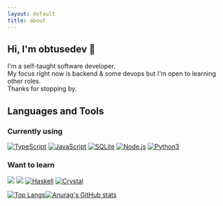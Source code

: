 ```yaml
---
layout: default
title: about
---
```


## Hi, I'm obtusedev 👋

I'm a self-taught software developer.  
My focus right now is backend & some devops but I'm open to learning other roles.  
Thanks for stopping by.  


## Languages and Tools

### Currently using

[![TypeScript](https://img.shields.io/badge/TypeScript-007ACC?style=for-the-badge&logo=typescript&logoColor=white)](https://www.typescriptlang.org)  [![JavaScript](https://img.shields.io/badge/JavaScript-323330?style=for-the-badge&logo=javascript&logoColor=F7DF1E)](https://developer.mozilla.org/en-US/docs/Web/javascript)  [![SQLite](https://img.shields.io/badge/SQLite-07405E?style=for-the-badge&logo=sqlite&logoColor=white)](https://sqlite.org/index.html)  [![Node.js](https://img.shields.io/badge/Node.js-339933?style=for-the-badge&logo=nodedotjs&logoColor=white)](https://nodejs.org)  [![Python3](https://img.shields.io/badge/Python-3776AB?style=for-the-badge&logo=python&logoColor=white)](https://www.python.org)

### Want to learn

[![](https://img.shields.io/badge/Go-00ADD8?style=for-the-badge&logo=go&logoColor=white)](https://golang.org)  [![](https://img.shields.io/badge/Rust-black?style=for-the-badge&logo=rust&logoColor=#E57324)](https://www.rust-lang.org/)  [![Haskell](https://img.shields.io/badge/Haskell-5D4F85?style=for-the-badge&logo=haskell&logoColor=white)](https://www.haskell.org)  [![Crystal](https://img.shields.io/badge/Crystal-000000?style=for-the-badge&logo=crystal&logoColor=white)](https://crystal-lang.org)


[![Top Langs](https://github-readme-stats.vercel.app/api/top-langs/?username=obtusedev&hide_border=true&layout=compact&theme=tokyonight)](https://github.com/anuraghazra/github-readme-stats)[![Anurag's GitHub stats](https://github-readme-stats.vercel.app/api?username=obtusedev&hide_border=true&show_icons=true&disable_animations=true&theme=tokyonight)](https://github.com/anuraghazra/github-readme-stats)
